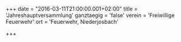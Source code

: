 +++
date = "2016-03-11T21:00:00.001+02:00"
title = 'Jahreshauptversammlung'
ganztaegig = 'false'
verein = 'Freiwillige Feuerwehr'
ort = 'Feuerwehr, Niederjosbach'

+++

      